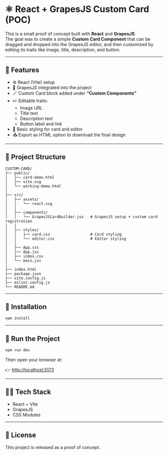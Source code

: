 # ⚛️ React + GrapesJS Custom Card (POC)

This is a small proof of concept built with **React** and **GrapesJS**.  
The goal was to create a simple **Custom Card Component** that can be dragged and dropped into the GrapesJS editor, and then customized by editing its traits like image, title, description, and button.

---

## 🔧 Features

- ⚙️ React (Vite) setup  
- 🧩 GrapesJS integrated into the project  
- 🪄 Custom Card block added under **“Custom Components”**  
- ✏️ Editable traits:
  - Image URL  
  - Title text  
  - Description text  
  - Button label and link  
- 🎨 Basic styling for card and editor  
- 📤 Export as HTML option to download the final design  

---

## 📁 Project Structure

```
CUSTOM-CARD/
├── public/
│   ├── card-demo.html
│   ├── vite.svg
│   └── working-demo.html
│
├── src/
│   ├── assets/
│   │   └── react.svg
│   │
│   ├── components/
│   │   └── GrapesJSCardBuilder.jsx   # GrapesJS setup + custom card registration
│   │
│   ├── styles/
│   │   ├── card.css                  # Card styling
│   │   └── editor.css                # Editor styling
│   │
│   ├── App.css
│   ├── App.jsx
│   ├── index.css
│   └── main.jsx
│
├── index.html
├── package.json
├── vite.config.js
├── eslint.config.js
└── README.md
```

---

## 🧰 Installation

```bash
npm install
```

---

## 🚀 Run the Project

```bash
npm run dev
```

Then open your browser at:

👉 [http://localhost:5173](http://localhost:5173)

---

## 🧑‍💻 Tech Stack

- React + Vite  
- GrapesJS  
- CSS Modules  

---

## 📜 License

This project is released as a proof of concept.
